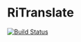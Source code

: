 # RiTranslate
[![Build Status](https://travis-ci.org/dhowe/RiTa.svg?branch=master)](https://travis-ci.org/dhowe/RiTa)
